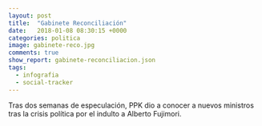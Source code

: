 ```yaml
---
layout: post
title:  "Gabinete Reconciliación"
date:   2018-01-08 08:30:15 +0000
categories: politica
image: gabinete-reco.jpg
comments: true
show_report: gabinete-reconciliacion.json
tags:
  - infografia
  - social-tracker
---
```


Tras dos semanas de especulación, PPK dio a conocer a nuevos ministros tras la crisis política por el indulto a Alberto Fujimori.
